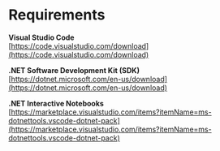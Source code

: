 # Requirements

**Visual Studio Code**  
[https://code.visualstudio.com/download](https://code.visualstudio.com/download)  

**.NET Software Development Kit (SDK)**    
[https://dotnet.microsoft.com/en-us/download](https://dotnet.microsoft.com/en-us/download) 

**.NET Interactive Notebooks**  
[https://marketplace.visualstudio.com/items?itemName=ms-dotnettools.vscode-dotnet-pack](https://marketplace.visualstudio.com/items?itemName=ms-dotnettools.vscode-dotnet-pack)
